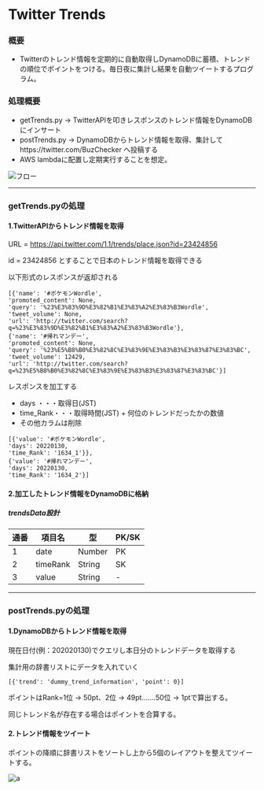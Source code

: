 # Twitter Trends
### 概要
* Twitterのトレンド情報を定期的に自動取得しDynamoDBに蓄積、トレンドの順位でポイントをつける。毎日夜に集計し結果を自動ツイートするプログラム。

### 処理概要
* getTrends.py -> TwitterAPIを叩きレスポンスのトレンド情報をDynamoDBにインサート
* postTrends.py -> DynamoDBからトレンド情報を取得、集計してhttps://twitter.com/BuzChecker へ投稿する
* AWS lambdaに配置し定期実行することを想定。


![フロー](https://user-images.githubusercontent.com/94233243/154848672-2afd1dba-0f57-431b-96de-1e8cc72be8b4.png)

-------
### getTrends.pyの処理
#### 1.TwitterAPIからトレンド情報を取得
 URL = https://api.twitter.com/1.1/trends/place.json?id=23424856

id = 23424856 とすることで日本のトレンド情報を取得できる

以下形式のレスポンスが返却される

```
[{'name': '#ポケモンWordle',
'promoted_content': None,
'query': '%23%E3%83%9D%E3%82%B1%E3%83%A2%E3%83%B3Wordle',
'tweet_volume': None,
'url': 'http://twitter.com/search?q=%23%E3%83%9D%E3%82%B1%E3%83%A2%E3%83%B3Wordle'},
{'name': '#帰れマンデー',
'promoted_content': None,
'query': '%23%E5%B8%B0%E3%82%8C%E3%83%9E%E3%83%B3%E3%83%87%E3%83%BC',
'tweet_volume': 12429,
'url': 'http://twitter.com/search?q=%23%E5%B8%B0%E3%82%8C%E3%83%9E%E3%83%B3%E3%83%87%E3%83%BC'}]
```

レスポンスを加工する

* days ・・・取得日(JST)
* time_Rank・・・取得時間(JST) + 何位のトレンドだったかの数値
* その他カラムは削除
```
[{'value': '#ポケモンWordle',
'days': 20220130,
'time_Rank': '1634_1'}},
{'value': '#帰れマンデー',
'days': 20220130,
'time_Rank': '1634_2'}]
```

#### 2.加工したトレンド情報をDynamoDBに格納



##### trendsData設計
| 通番  | 項目名   | 型      | PK/SK |
|-----|----------|--------|-------|
| 1   | date     | Number | PK    |
| 2   | timeRank | String | SK    |
| 3   | value    | String | -     |

-------
### postTrends.pyの処理
#### 1.DynamoDBからトレンド情報を取得
現在日付(例：202020130)でクエリし本日分のトレンドデータを取得する

集計用の辞書リストにデータを入れていく
```
[{'trend': 'dummy_trend_information', 'point': 0}]
```
ポイントはRank=1位 -> 50pt、2位 -> 49pt.......50位 -> 1ptで算出する。

同じトレンド名が存在する場合はポイントを合算する。

#### 2.トレンド情報をツイート
ポイントの降順に辞書リストをソートし上から5個のレイアウトを整えてツイートする。

![a](https://user-images.githubusercontent.com/94233243/154848796-323884c5-5fd2-4206-9ea4-8efa8bad01e8.png)
